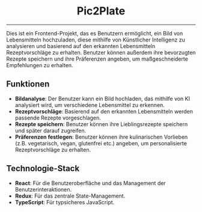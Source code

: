 <div align="center">
    <h1>Pic2Plate</h1>
</div>

---

Dies ist ein Frontend-Projekt, das es Benutzern ermöglicht, ein Bild von Lebensmitteln hochzuladen, diese mithilfe von Künstlicher Intelligenz zu analysieren und basierend auf den erkannten Lebensmitteln Rezeptvorschläge zu erhalten. Benutzer können außerdem ihre bevorzugten Rezepte speichern und ihre Präferenzen angeben, um maßgeschneiderte Empfehlungen zu erhalten.

## Funktionen

- **Bildanalyse**: Der Benutzer kann ein Bild hochladen, das mithilfe von KI analysiert wird, um verschiedene Lebensmittel zu erkennen.
- **Rezeptvorschläge**: Basierend auf den erkannten Lebensmitteln werden passende Rezepte vorgeschlagen.
- **Rezepte speichern**: Benutzer können ihre Lieblingsrezepte speichern und später darauf zugreifen.
- **Präferenzen festlegen**: Benutzer können ihre kulinarischen Vorlieben (z.B. vegetarisch, vegan, glutenfrei etc.) angeben, um personalisierte Rezeptvorschläge zu erhalten.

## Technologie-Stack

- **React**: Für die Benutzeroberfläche und das Management der Benutzerinteraktionen.
- **Redux**: Für das zentrale State-Management.
- **TypeScript**: Für typsicheres JavaScript.
